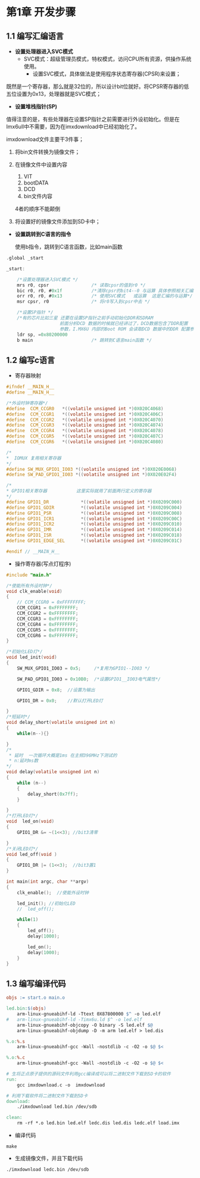 # 第1章 开发步骤

## 1.1 编写汇编语言

- **设置处理器进入SVC模式**
  - SVC模式：超级管理员模式，特权模式，访问CPU所有资源，供操作系统使用。
    - 设置SVC模式，具体做法是使用程序状态寄存器(CPSR)来设置；

既然是一个寄存器，那么就是32位的，所以设计bit位就好。将CPSR寄存器的低五位设置为0x13，处理器就是SVC模式；

- **设置堆栈指针(SP)**

值得注意的是，有些处理器在设置SP指针之前需要进行外设初始化。但是在Imx6ull中不需要，因为在imxdownload中已经初始化了。

imxdownload文件主要干3件事；

1. 将bin文件转换为镜像文件；

2. 在镜像文件中设置内容

   1. VIT
   2. bootDATA
   3. DCD
   4. bin文件内容

   4者的顺序不能颠倒

3. 将设置好的镜像文件添加到SD卡中；

- **设置跳转到C语言的指令**

  使用b指令，跳转到C语言函数，比如main函数

```c
.global _start

_start:

    /*设置处理器进入SVC模式 */
    mrs r0, cpsr                /* 读取cpsr的值到r0 */
    bic r0, r0, #0x1f           /*清除cpsr的bit4--0 与运算 具体参照相关汇编指令*/
    orr r0, r0, #0x13           /* 使用SVC模式   或运算  这是汇编的与运算*/
    msr cpsr, r0                /* 将r0写入到cpsr中去 */

    /*设置SP指针 */
    /*有的芯片比如三星 还要在设置SP指针之前手动初始化DDR和SDRAM
				    前面分析DCD 数据的时候就已经讲过了，DCD数据包含了DDR配置
				    参数，I.MX6U 内部的Boot ROM 会读取DCD 数据中的DDR 配置参数然后完成DDR 初始化的*/
    ldr sp, =0x80200000
    b main                      /* 跳转到C语言main函数 */
```



## 1.2 编写c语言

- 寄存器映射

```c
#ifndef __MAIN_H__
#define __MAIN_H__

/*外设时钟寄存器*/
#define  CCM_CCGR0   *((volatile unsigned int *)0X020C4068)
#define  CCM_CCGR1   *((volatile unsigned int *)0X020C406C)
#define  CCM_CCGR2   *((volatile unsigned int *)0X020C4070)
#define  CCM_CCGR3   *((volatile unsigned int *)0X020C4074)
#define  CCM_CCGR4   *((volatile unsigned int *)0X020C4078)
#define  CCM_CCGR5   *((volatile unsigned int *)0X020C407C)
#define  CCM_CCGR6   *((volatile unsigned int *)0X020C4080)

/*
*  IOMUX 复用相关寄存器
*/
#define SW_MUX_GPIO1_IO03 *((volatile unsigned int *)0X020E0068)
#define SW_PAD_GPIO1_IO03 *((volatile unsigned int *)0X020E02F4)

/*
* GPIO1相关寄存器           这里实际就用了前面两行定义的寄存器
*/
#define GPIO1_DR 			*((volatile unsigned int *)0X0209C000)
#define GPIO1_GDIR 			*((volatile unsigned int *)0X0209C004)
#define GPIO1_PSR 			*((volatile unsigned int *)0X0209C008)
#define GPIO1_ICR1 			*((volatile unsigned int *)0X0209C00C)
#define GPIO1_ICR2 			*((volatile unsigned int *)0X0209C010)
#define GPIO1_IMR 			*((volatile unsigned int *)0X0209C014)
#define GPIO1_ISR 			*((volatile unsigned int *)0X0209C018)
#define GPIO1_EDGE_SEL 		*((volatile unsigned int *)0X0209C01C)

#endif // __MAIN_H__
```



- 操作寄存器(写点灯程序)

```c
#include "main.h"

/*使能所有外设时钟*/
void clk_enable(void)
{
    // CCM_CCGR0 = 0xFFFFFFFF;
    CCM_CCGR1 = 0xFFFFFFFF;
    CCM_CCGR2 = 0xFFFFFFFF;
    CCM_CCGR3 = 0xFFFFFFFF;
    CCM_CCGR4 = 0xFFFFFFFF;
    CCM_CCGR5 = 0xFFFFFFFF;
    CCM_CCGR6 = 0xFFFFFFFF;
}

/*初始化LED灯*/
void led_init(void)
{
    SW_MUX_GPIO1_IO03 = 0x5;     /*复用为GPIO1--IO03 */

    SW_PAD_GPIO1_IO03 = 0x10B0;  /*设置GPIO1__IO03电气属性*/

    GPIO1_GDIR = 0x8;  //设置为输出

    GPIO1_DR = 0x0;    //默认打开LED灯

}
/*短延时*/
void delay_short(volatile unsigned int n)
{
    while(n--){}

}
/*
 * 延时  一次循环大概是1ms 在主频396MHz下测试的
 * n:延时ms数
*/
void delay(volatile unsigned int n)
{
    while (n--)
    {
        delay_short(0x7ff);
    }

}
/*打开LED灯*/
void  led_on(void)
{
    GPIO1_DR &= ~(1<<3); //bit3清零

}
/*关闭LED灯*/
void led_off(void )
{
    GPIO1_DR |= (1<<3);  //bit3置1
}

int main(int argc, char **argv)
{
    clk_enable();  //使能外设时钟

    led_init(); //初始化LED
    //  led_off();

    while(1)
    {
        led_off();
        delay(1000);

        led_on();
        delay(1000);
    }
}
```



## 1.3 编写编译代码

```makefile
objs := start.o main.o

led.bin:$(objs)
	arm-linux-gnueabihf-ld -Ttext 0X87800000 $^ -o led.elf
#	arm-linux-gnueabihf-ld -Timx6u.ld $^ -o led.elf
	arm-linux-gnueabihf-objcopy -O binary -S led.elf $@
	arm-linux-gnueabihf-objdump -D -m arm led.elf > led.dis

%.o:%.s
	arm-linux-gnueabihf-gcc -Wall -nostdlib -c -O2 -o $@ $<

%.o:%.c
	arm-linux-gnueabihf-gcc -Wall -nostdlib -c -O2 -o $@ $<

# 生将正点原子提供的源码文件利用gcc编译成可以将二进制文件下载到SD卡的软件
run:
	gcc imxdownload.c -o  imxdownload

# 利用下载软件将二进制文件下载到SD卡
download:
	./imxdownload led.bin /dev/sdb

clean:
	rm -rf *.o led.bin led.elf ledc.dis led.dis ledc.elf load.imx
```



- 编译代码

```shell
make
```

- 生成镜像文件，并且下载代码

```shell
./imxdownload ledc.bin /dev/sdb
```

